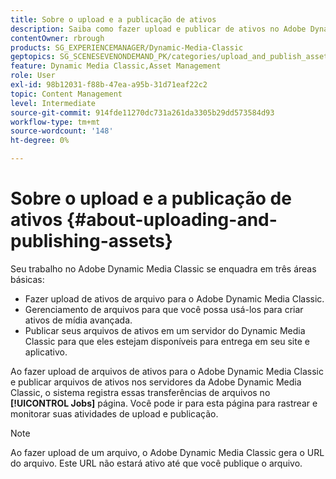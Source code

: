 ```yaml
---
title: Sobre o upload e a publicação de ativos
description: Saiba como fazer upload e publicar de ativos no Adobe Dynamic Media Classic.
contentOwner: rbrough
products: SG_EXPERIENCEMANAGER/Dynamic-Media-Classic
geptopics: SG_SCENESEVENONDEMAND_PK/categories/upload_and_publish_assets
feature: Dynamic Media Classic,Asset Management
role: User
exl-id: 98b12031-f88b-47ea-a95b-31d71eaf22c2
topic: Content Management
level: Intermediate
source-git-commit: 914fde11270dc731a261da3305b29dd573584d93
workflow-type: tm+mt
source-wordcount: '148'
ht-degree: 0%

---
```


# Sobre o upload e a publicação de ativos {#about-uploading-and-publishing-assets}

Seu trabalho no Adobe Dynamic Media Classic se enquadra em três áreas básicas:

* Fazer upload de ativos de arquivo para o Adobe Dynamic Media Classic.
* Gerenciamento de arquivos para que você possa usá-los para criar ativos de mídia avançada.
* Publicar seus arquivos de ativos em um servidor do Dynamic Media Classic para que eles estejam disponíveis para entrega em seu site e aplicativo.

Ao fazer upload de arquivos de ativos para o Adobe Dynamic Media Classic e publicar arquivos de ativos nos servidores da Adobe Dynamic Media Classic, o sistema registra essas transferências de arquivos no **[!UICONTROL Jobs]** página. Você pode ir para esta página para rastrear e monitorar suas atividades de upload e publicação.

>[!NOTE]
>
>Ao fazer upload de um arquivo, o Adobe Dynamic Media Classic gera o URL do arquivo. Este URL não estará ativo até que você publique o arquivo.

<!-- >[!NOTE]
>
>A new Instant Publish feature was made available shortly after the release of Adobe Dynamic Media Classic 6.0. This feature, which publishes assets immediately with one step, is being rolled out gradually, replacing the **[!UICONTROL Mark for Publish]** functionality. Some users will continue to see the current interface and functionality for a while, until they are included in the rollout. In addition, some assets will continue to use the "Mark for Publish" process for a while after the rollout. -->
